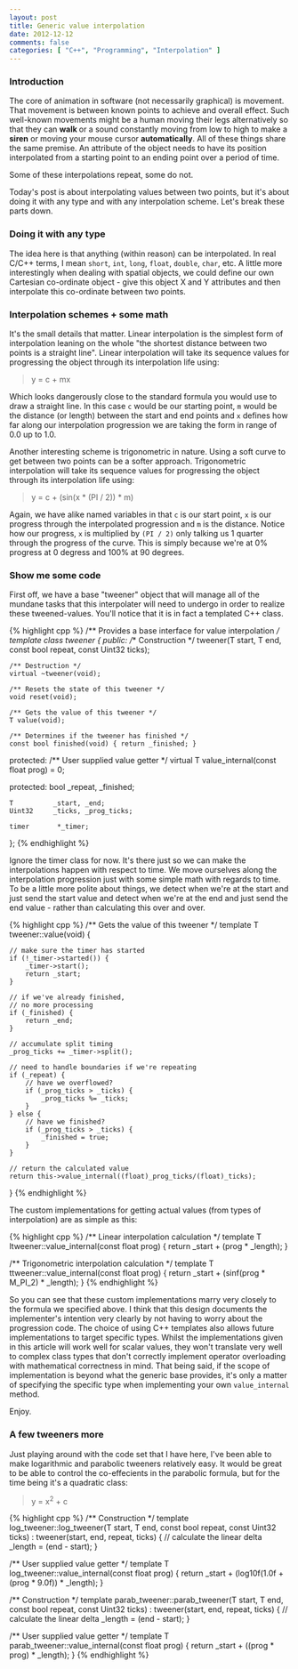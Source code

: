 ```yaml
---
layout: post
title: Generic value interpolation
date: 2012-12-12
comments: false
categories: [ "C++", "Programming", "Interpolation" ]
---
```


### Introduction

The core of animation in software (not necessarily graphical) is movement. That movement is between known points to achieve and overall effect. Such well-known movements might be a human moving their legs alternatively so that they can <strong>walk </strong> or a sound constantly moving from low to high to make a <strong>siren</strong> or moving your mouse cursor <strong>automatically</strong>. All of these things share the same premise. An attribute of the object needs to have its position interpolated from a starting point to an ending point over a period of time.

Some of these interpolations repeat, some do not.

Today's post is about interpolating values between two points, but it's about doing it with any type and with any interpolation scheme. Let's break these parts down.

### Doing it with any type

The idea here is that anything (within reason) can be interpolated. In real C/C++ terms, I mean `short`, `int`, `long`, `float`, `double`, `char`, etc. A little more interestingly when dealing with spatial objects, we could define our own Cartesian co-ordinate object - give this object X and Y attributes and then interpolate this co-ordinate between two points.

### Interpolation schemes + some math

It's the small details that matter. Linear interpolation is the simplest form of interpolation leaning on the whole "the shortest distance between two points is a straight line". Linear interpolation will take its sequence values for progressing the object through its interpolation life using:

> y = c + mx

Which looks dangerously close to the standard formula you would use to draw a straight line. In this case `c` would be our starting point, `m` would be the distance (or length) between the start and end points and `x` defines how far along our interpolation progression we are taking the form in range of 0.0 up to 1.0.

Another interesting scheme is trigonometric in nature. Using a soft curve to get between two points can be a softer approach. Trigonometric interpolation will take its sequence values for progressing the object through its interpolation life using:

> y = c + (sin(x * (PI / 2)) * m)

Again, we have alike named variables in that `c` is our start point, `x` is our progress through the interpolated progression and `m` is the distance. Notice how our progress, `x` is multiplied by `(PI / 2)` only talking us 1 quarter through the progress of the curve. This is simply because we're at 0% progress at 0 degress and 100% at 90 degrees.

### Show me some code

First off, we have a base "tweener" object that will manage all of the mundane tasks that this interpolater will need to undergo in order to realize these tweened-values. You'll notice that it is in fact a templated C++ class.

{% highlight cpp %}
/** Provides a base interface for value interpolation */
template<class T>
class tweener {
public:
    /** Construction */
    tweener(T start, T end, const bool repeat, const Uint32 ticks);

    /** Destruction */
    virtual ~tweener(void);

    /** Resets the state of this tweener */
    void reset(void);

    /** Gets the value of this tweener */
    T value(void);

    /** Determines if the tweener has finished */
    const bool finished(void) { return _finished; }

protected:
    /** User supplied value getter */
    virtual T value_internal(const float prog) = 0;

protected:
    bool        _repeat, _finished;

    T          _start, _end;
    Uint32     _ticks, _prog_ticks;

    timer       *_timer;
};
{% endhighlight %}

Ignore the timer class for now. It's there just so we can make the interpolations happen with respect to time. We move ourselves along the interpolation progression just with some simple math with regards to time. To be a little more polite about things, we detect when we're at the start and just send the start value and detect when we're at the end and just send the end value - rather than calculating this over and over.

{% highlight cpp %}
/** Gets the value of this tweener */
template<class T>
T tweener<T>::value(void) {

    // make sure the timer has started
    if (!_timer->started()) {
        _timer->start();
        return _start;
    }

    // if we've already finished,
    // no more processing
    if (_finished) {
        return _end;
    }

    // accumulate split timing
    _prog_ticks += _timer->split();

    // need to handle boundaries if we're repeating
    if (_repeat) {
        // have we overflowed?
        if (_prog_ticks > _ticks) {
            _prog_ticks %= _ticks;
        }
    } else {
        // have we finished?
        if (_prog_ticks > _ticks) {
            _finished = true;
        }
    }

    // return the calculated value
    return this->value_internal((float)_prog_ticks/(float)_ticks);
}
{% endhighlight %}

The custom implementations for getting actual values (from types of interpolation) are as simple as this:

{% highlight cpp %}
/** Linear interpolation calculation */
template<class T>
T ltweener<T>::value_internal(const float prog) {
    return _start + (prog * _length);
}

/** Trigonometric interpolation calculation */
template<class T>
T ttweener<T>::value_internal(const float prog) {
    return _start + (sinf(prog * M_PI_2) * _length);
}
{% endhighlight %}

So you can see that these custom implementations marry very closely to the formula we specified above. I think that this design documents the implementer's intention very clearly by not having to worry about the progression code. The choice of using C++ templates also allows future implementations to target specific types. Whilst the implementations given in this article will work well for scalar values, they won't translate very well to complex class types that don't correctly implement operator overloading with mathematical correctness in mind. That being said, if the scope of implementation is beyond what the generic base provides, it's only a matter of specifying the specific type when implementing your own `value_internal` method.

Enjoy.

### A few tweeners more

Just playing around with the code set that I have here, I've been able to make logarithmic and parabolic tweeners relatively easy. It would be great to be able to control the co-effecients in the parabolic formula, but for the time being it's a quadratic class:

> y = x<sup>2</sup> + c

{% highlight cpp %}
/** Construction */
template<class T>
log_tweener<T>::log_tweener(T start, T end,
                   const bool repeat, const Uint32 ticks) :
tweener<T>(start, end, repeat, ticks) {
    // calculate the linear delta
    _length = (end - start);
}

/** User supplied value getter */
template<class T>
T log_tweener<T>::value_internal(const float prog) {
    return _start + (log10f(1.0f + (prog * 9.0f)) * _length);
}

/** Construction */
template<class T>
parab_tweener<T>::parab_tweener(T start, T end,
                   const bool repeat, const Uint32 ticks) :
tweener<T>(start, end, repeat, ticks) {
    // calculate the linear delta
    _length = (end - start);
}

/** User supplied value getter */
template<class T>
T parab_tweener<T>::value_internal(const float prog) {
    return _start + ((prog * prog) * _length);
}
{% endhighlight %}
